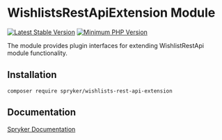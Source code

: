 # WishlistsRestApiExtension Module
[![Latest Stable Version](https://poser.pugx.org/spryker/wishlists-rest-api-extension/v/stable.svg)](https://packagist.org/packages/spryker/wishlists-rest-api-extension)
[![Minimum PHP Version](https://img.shields.io/badge/php-%3E%3D%208.1-8892BF.svg)](https://php.net/)

The module provides plugin interfaces for extending WishlistRestApi module functionality.

## Installation

```
composer require spryker/wishlists-rest-api-extension
```

## Documentation

[Spryker Documentation](https://docs.spryker.com)
